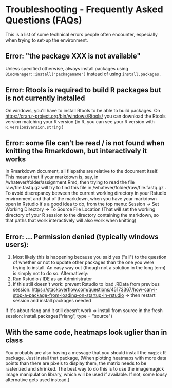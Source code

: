 # Troubleshooting - Frequently Asked Questions (FAQs)

This is a list of some technical errors people often encounter, especially when trying to set-up the environment.

## Error: "the package XXX is not available"
Unless specified otherwise, always install packages using `BiocManager::install("packagename")` instead of using `install.packages` .

## Error: Rtools is required to build R packages but is not currently installed
On windows, you'll have to install Rtools to be able to build packages. On https://cran.r-project.org/bin/windows/Rtools/ you can download the Rtools version matching your R version (in R, you can see your R version with `R.version$version.string` )

## Error: some file can’t be read / is not found when knitting the Rmarkdown, but interactively it works
In Rmarkdown document, all filepaths are relative to the document itself. This means that if your markdown is, say, in /whatever/folder/assignment.Rmd, then trying to read the file raw/file.fastq.gz will try to find this file in /whatever/folder/raw/file.fastq.gz .
To avoid discrepancy between the current working directory in your Rstudio environment and that of the markdown, when you have your markdown open in Rstudio it's a good idea to do, from the top menu: Session -> Set Working Directory -> To Source File Location
(That will set the working directory of your R session to the directory containing the markdown, so that paths that work interactively will also work when knitting)

## Error: ... Permission denied (typically windows users): 
1. Most likely this is happening because you said yes ("all") to the question of whether or not to update other packages than the one you were trying to install. An easy way out (though not a solution in the long term) is simply not to do so.
Alternatively:
1. Run Rstudio / IDE as an Administrator
2. If this still doesn't work: prevent Rstudio to load .RData from previous session. https://stackoverflow.com/questions/45173367/how-can-i-stop-a-package-from-loading-on-startup-in-rstudio
=> then restart session and install packages needed

If it's about rlang and it still doesn’t work => install from source in the fresh session: install.packages("rlang", type = "source")

## With the same code, heatmaps look uglier than in class
You probably are also having a message that you should install the `magick` R package. Just install that package, 
(When plotting heatmaps with more data points than there are pixels to display them, the matrix needs to be rasterized and shrinked. The best way to do this is to use the imagemagick image manipulation library, which will be used if available. If not, some lousy alternative gets used instead.)

